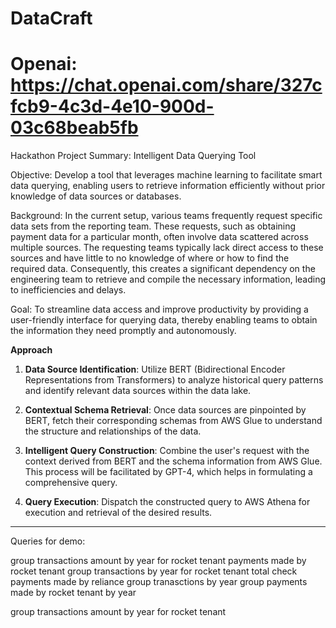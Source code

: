 # DataCraft
# Openai: https://chat.openai.com/share/327cfcb9-4c3d-4e10-900d-03c68beab5fb

Hackathon Project Summary: Intelligent Data Querying Tool

Objective: Develop a tool that leverages machine learning to facilitate smart data querying, enabling users to retrieve information efficiently without prior knowledge of data sources or databases.

Background:
In the current setup, various teams frequently request specific data sets from the reporting team. These requests, such as obtaining payment data for a particular month, often involve data scattered across multiple sources. 
The requesting teams typically lack direct access to these sources and have little to no knowledge of where or how to find the required data. Consequently, this creates a significant dependency on the engineering team to retrieve and compile the necessary information, leading to inefficiencies and delays.

Goal:
To streamline data access and improve productivity by providing a user-friendly interface for querying data, thereby enabling teams to obtain the information they need promptly and autonomously.

**Approach**

1. **Data Source Identification**: Utilize BERT (Bidirectional Encoder Representations from Transformers) to analyze historical query patterns and identify relevant data sources within the data lake.
   
2. **Contextual Schema Retrieval**: Once data sources are pinpointed by BERT, fetch their corresponding schemas from AWS Glue to understand the structure and relationships of the data.

3. **Intelligent Query Construction**: Combine the user's request with the context derived from BERT and the schema information from AWS Glue. This process will be facilitated by GPT-4, which helps in formulating a comprehensive query.

4. **Query Execution**: Dispatch the constructed query to AWS Athena for execution and retrieval of the desired results.

------------

Queries for demo:

group transactions amount by year for rocket tenant
payments made by rocket tenant
group transactions by year for rocket tenant
total check payments made by reliance
group tranasctions by year
group payments made by rocket tenant by year


group transactions amount by year for rocket tenant
